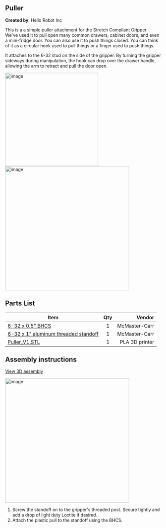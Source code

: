 ## Puller

**Created by**: Hello Robot Inc

This is a a simple puller attachment for the Stretch Compliant Gripper. We've used it to pull open many common drawers, cabinet doors, and even a mini-fridge door. You can also use it to push things closed. You can think of it as a circular hook used to pull things or a finger used to push things.

It attaches to the 6-32 stud on the side of the gripper. By turning the gripper sideways during manipulation, the hook can drop over the drawer handle, allowing the arm to retract and pull the door open. 

<img src="https://raw.githubusercontent.com/hello-robot/stretch_tool_share/master/tool_share/puller_v1/images/drawer_pull_A.PNG" alt="image" height=300 />
<img src="https://raw.githubusercontent.com/hello-robot/stretch_tool_share/master/tool_share/puller_v1/images/drawer_pull_B.PNG" alt="image"  height=400 />

## Parts List

| Item | Qty | Vendor           |
| ------------- |:-------------:| -----: |
| [6-32 x 0.5" BHCS](https://www.mcmaster.com/91255A148) | 1 | McMaster-Carr|
| [6-32 x 1" aluminum threaded standoff](https://www.mcmaster.com/93330a449) | 1 | McMaster-Carr|
| [Puller_V1.STL](https://github.com/hello-robot/stretch_tool_share/blob/master/tool_share/puller_v1/CAD/Puller_V1.STL) | 1 |    PLA 3D printer|

## Assembly instructions
[View 3D assembly](https://github.com/hello-robot/stretch_tool_share/blob/master/tool_share/puller_v1/CAD/ASSEM_Puller_V1.STL)

<img src="https://raw.githubusercontent.com/hello-robot/stretch_tool_share/master/tool_share/puller_v1/images/drawer_pull_C.PNG" alt="image"  height=400 />

1. Screw the standoff on to the gripper's threaded post. Secure tightly and add a drop of light duty Loctite if desired.
2. Attach the plastic pull to the standoff using the BHCS. 